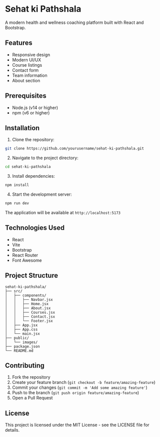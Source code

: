 # Sehat ki Pathshala

A modern health and wellness coaching platform built with React and Bootstrap.

## Features

- Responsive design
- Modern UI/UX
- Course listings
- Contact form
- Team information
- About section

## Prerequisites

- Node.js (v14 or higher)
- npm (v6 or higher)

## Installation

1. Clone the repository:
```bash
git clone https://github.com/yourusername/sehat-ki-pathshala.git
```

2. Navigate to the project directory:
```bash
cd sehat-ki-pathshala
```

3. Install dependencies:
```bash
npm install
```

4. Start the development server:
```bash
npm run dev
```

The application will be available at `http://localhost:5173`

## Technologies Used

- React
- Vite
- Bootstrap
- React Router
- Font Awesome

## Project Structure

```
sehat-ki-pathshala/
├── src/
│   ├── components/
│   │   ├── Navbar.jsx
│   │   ├── Home.jsx
│   │   ├── About.jsx
│   │   ├── Courses.jsx
│   │   ├── Contact.jsx
│   │   └── Footer.jsx
│   ├── App.jsx
│   ├── App.css
│   └── main.jsx
├── public/
│   └── images/
├── package.json
└── README.md
```

## Contributing

1. Fork the repository
2. Create your feature branch (`git checkout -b feature/amazing-feature`)
3. Commit your changes (`git commit -m 'Add some amazing feature'`)
4. Push to the branch (`git push origin feature/amazing-feature`)
5. Open a Pull Request

## License

This project is licensed under the MIT License - see the LICENSE file for details.
